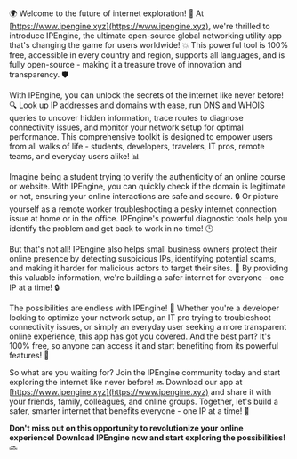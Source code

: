 🌍 Welcome to the future of internet exploration! 🚀 At [https://www.ipengine.xyz](https://www.ipengine.xyz), we're thrilled to introduce IPEngine, the ultimate open-source global networking utility app that's changing the game for users worldwide! 💥 This powerful tool is 100% free, accessible in every country and region, supports all languages, and is fully open-source - making it a treasure trove of innovation and transparency. 🛡️

With IPEngine, you can unlock the secrets of the internet like never before! 🔍 Look up IP addresses and domains with ease, run DNS and WHOIS queries to uncover hidden information, trace routes to diagnose connectivity issues, and monitor your network setup for optimal performance. This comprehensive toolkit is designed to empower users from all walks of life - students, developers, travelers, IT pros, remote teams, and everyday users alike! 📊

Imagine being a student trying to verify the authenticity of an online course or website. With IPEngine, you can quickly check if the domain is legitimate or not, ensuring your online interactions are safe and secure. 🔒 Or picture yourself as a remote worker troubleshooting a pesky internet connection issue at home or in the office. IPEngine's powerful diagnostic tools help you identify the problem and get back to work in no time! 🕒

But that's not all! IPEngine also helps small business owners protect their online presence by detecting suspicious IPs, identifying potential scams, and making it harder for malicious actors to target their sites. 💪 By providing this valuable information, we're building a safer internet for everyone - one IP at a time! 🔒

The possibilities are endless with IPEngine! 🌊 Whether you're a developer looking to optimize your network setup, an IT pro trying to troubleshoot connectivity issues, or simply an everyday user seeking a more transparent online experience, this app has got you covered. And the best part? It's 100% free, so anyone can access it and start benefiting from its powerful features! 🎁

So what are you waiting for? Join the IPEngine community today and start exploring the internet like never before! 🔜 Download our app at [https://www.ipengine.xyz](https://www.ipengine.xyz) and share it with your friends, family, colleagues, and online groups. Together, let's build a safer, smarter internet that benefits everyone - one IP at a time! 🌟

**Don't miss out on this opportunity to revolutionize your online experience! Download IPEngine now and start exploring the possibilities!** 🔜